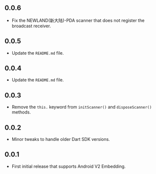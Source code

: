 ## 0.0.6

* Fix the NEWLAND(新大陆)-PDA scanner that does not register the broadcast receiver.

## 0.0.5

* Update the `README.md` file.

## 0.0.4

* Update the `README.md` file.

## 0.0.3

* Remove the `this.` keyword from `initScanner()` and `disposeScanner()` methods.

## 0.0.2

* Minor tweaks to handle older Dart SDK versions.

## 0.0.1

* First initial release that supports Android V2 Embedding.
